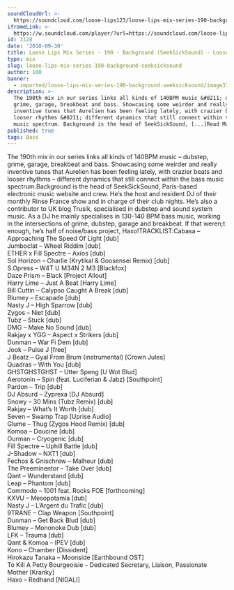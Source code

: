 ```yaml
---
soundCloudUrl: >-
  https://soundcloud.com/loose-lips123/loose-lips-mix-series-190-background-seeksicksound
iframeLink: >-
  https://w.soundcloud.com/player/?url=https://soundcloud.com/loose-lips123/loose-lips-mix-series-190-background-seeksicksound&color=00aabb&auto_play=false&hide_related=false&show_comments=true&show_user=true&show_reposts=false
id: 3128
date: '2018-09-30'
title: Loose Lips Mix Series - 190 - Background (SeekSickSound) - Loose Lips
type: mix
slug: loose-lips-mix-series-190-background-seeksicksound
author: 100
banner:
  - imported/loose-lips-mix-series-190-background-seeksicksound/image3128.jpeg
description: >-
  The 190th mix in our series links all kinds of 140BPM music &#8211; dubstep,
  grime, garage, breakbeat and bass. Showcasing some weirder and really
  inventive tunes that Aurelien has been feeling lately, with crazier beats and
  looser rhythms &#8211; different dynamics that still connect within the bass
  music spectrum. Background is the head of SeekSickSound, [...]Read More...
published: true
tags: Bass
---
```

The 190th mix in our series links all kinds of 140BPM music – dubstep, grime, garage, breakbeat and bass. Showcasing some weirder and really inventive tunes that Aurelien has been feeling lately, with crazier beats and looser rhythms – different dynamics that still connect within the bass music spectrum.Background is the head of SeekSickSound, Paris-based electronic music website and crew. He’s the host and resident DJ of their monthly Rinse France show and in charge of their club nights. He’s also a contributor to UK blog Trusik, specialised in dubstep and sound system music. As a DJ he mainly specialises in 130-140 BPM bass music, working in the intersections of grime, dubstep, garage and breakbeat. If that weren;t enough, he’s half of noise/bass project, Haxo!TRACKLIST:Cabasa – Approaching The Speed Of Light \[dub\]  
Jumboclat – Wheel Riddim \[dub\]  
ETHER x Fill Spectre – Axios \[dub\]  
Sol Horizon – Charlie (Krytikal & Goosensei Remix) \[dub\]  
S.Opress – W4T U M34N 2 M3 \[Blackfox\]  
Daze Prism – Black \[Project Allout\]  
Harry Lime – Just A Beat \[Harry Lime\]  
Bill Cuttin – Calypso Caught A Break \[dub\]  
Blumey – Escapade \[dub\]  
Nasty J – High Sparrow \[dub\]  
Zygos – Niet \[dub\]  
Tubz – Stuck \[dub\]  
DMG – Make No Sound \[dub\]  
Rakjay x YGG – Aspect x Strikers \[dub\]  
Dunman – War Fi Dem \[dub\]  
Jook – Pulse J \[free\]  
J Beatz – Gyal From Brum (instrumental) \[Crown Jules\]  
Quadras – With You \[dub\]  
GHSTGHSTGHST – Utter Speng \[U Wot Blud\]  
Aerotonin – Spin (feat. Luciferian & Jabz) \[Southpoint\]  
Pardon – Trip \[dub\]  
DJ Absurd – Zyprexa \[DJ Absurd\]  
Snowy – 30 Mins (Tubz Remix) \[dub\]  
Rakjay – What’s It Worth \[dub\]  
Seven – Swamp Trap \[Uprise Audio\]  
Glume – Thug (Zygos Hood Remix) \[dub\]  
Komoa – Doucine \[dub\]  
Ourman – Cryogenic \[dub\]  
Fill Spectre – Uphill Battle \[dub\]  
J-Shadow – NXT1 \[dub\]  
Fechos & Gnischrew – Malheur \[dub\]  
The Preeminentor – Take Over \[dub\]  
Qant – Wunderstand \[dub\]  
Leap – Phantom \[dub\]  
Commodo – 1001 feat. Rocks FOE \[forthcoming\]  
KXVU – Mesopotamia \[dub\]  
Nasty J – L’Argent du Trafic \[dub\]  
9TRANE – Clap Weapon \[Southpoint\]  
Dunman – Get Back Blud \[dub\]  
Blumey – Mononoke Dub \[dub\]  
LFK – Trauma \[dub\]  
Qant & Komoa – IPEV \[dub\]  
Kono – Chamber \[Dissident\]  
Hirokazu Tanaka – Moonside \[Earthbound OST\]  
To Kill A Petty Bourgeoisie – Dedicated Secretary, Liaison, Passionate Mother \[Kranky\]  
Haxo – Redhand \[NIDALI\]